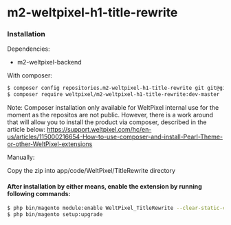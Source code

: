 # m2-weltpixel-h1-title-rewrite

### Installation

Dependencies:

- m2-weltpixel-backend


With composer:

```sh
$ composer config repositories.m2-weltpixel-h1-title-rewrite git git@github.com:Weltpixel/m2-weltpixel-h1-title-rewrite.git
$ composer require weltpixel/m2-weltpixel-h1-title-rewrite:dev-master
```
Note: Composer installation only available for WeltPixel internal use for the moment as the repositos are not public. However, there is a work around that will allow you to install the product via composer, described in the article below: https://support.weltpixel.com/hc/en-us/articles/115000216654-How-to-use-composer-and-install-Pearl-Theme-or-other-WeltPixel-extensions


Manually:

Copy the zip into app/code/WeltPixel/TitleRewrite directory


#### After installation by either means, enable the extension by running following commands:

```sh
$ php bin/magento module:enable WeltPixel_TitleRewrite --clear-static-content
$ php bin/magento setup:upgrade
```
